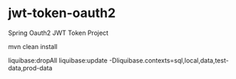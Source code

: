 # jwt-token-oauth2
Spring Oauth2 JWT Token Project

mvn clean install

liquibase:dropAll liquibase:update -Dliquibase.contexts=sql,local,data,test-data,prod-data
